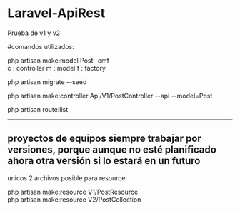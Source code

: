 # Laravel-ApiRest
Prueba de v1 y v2 

#comandos utilizados:

php artisan make:model Post -cmf   
c : controller
m : model
f : factory

php artisan migrate --seed

php artisan make:controller Api/V1/PostController --api --model=Post

php artisan route:list

--------------------------------------------------------------------
proyectos de equipos siempre trabajar por versiones,
porque aunque no esté planificado ahora otra versión si lo estará en un futuro
--------------------------------------------------------------------
unicos 2 archivos posible para resource 

php artisan make:resource V1/PostResource  
php artisan make:resource V2/PostCollection
